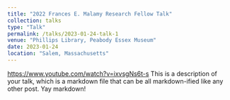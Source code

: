 ```yaml
---
title: "2022 Frances E. Malamy Research Fellow Talk"
collection: talks
type: "Talk"
permalink: /talks/2023-01-24-talk-1
venue: "Phillips Library, Peabody Essex Museum"
date: 2023-01-24
location: "Salem, Massachusetts"
---
```


https://www.youtube.com/watch?v=ixvsgNs6t-s
This is a description of your talk, which is a markdown file that can be all markdown-ified like any other post. Yay markdown!
